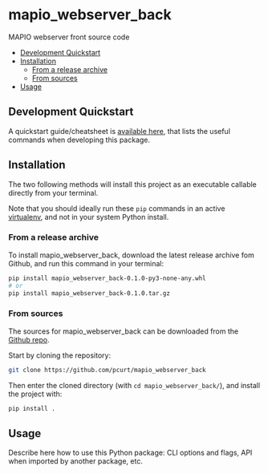 # mapio_webserver_back

MAPIO webserver front source code

- [Development Quickstart](#development-quickstart)
- [Installation](#installation)
  - [From a release archive](#from-a-release-archive)
  - [From sources](#from-sources)
- [Usage](#usage)

## Development Quickstart

A quickstart guide/cheatsheet is [available here](./Quickstart.md), that lists the useful commands when developing this package.

## Installation

The two following methods will install this project as an executable callable directly from your terminal.

Note that you should ideally run these `pip` commands in an active [virtualenv](https://docs.python.org/3/library/venv.html), and not in your system Python install.

### From a release archive

To install mapio_webserver_back, download the latest release archive fom Github, and run this command in your terminal:

``` sh
pip install mapio_webserver_back-0.1.0-py3-none-any.whl
# or
pip install mapio_webserver_back-0.1.0.tar.gz
```

### From sources

The sources for mapio_webserver_back can be downloaded from the [Github repo](https://github.com/pcurt/mapio_webserver_back).

Start by cloning the repository:

``` sh
git clone https://github.com/pcurt/mapio_webserver_back
```

Then enter the cloned directory (with `cd mapio_webserver_back/`), and install the project with:

``` sh
pip install .
```

## Usage

Describe here how to use this Python package: CLI options and flags, API when imported by another package, etc.
